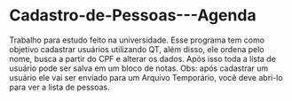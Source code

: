 # Cadastro-de-Pessoas---Agenda
Trabalho para estudo feito na universidade. Esse programa tem como objetivo cadastrar usuários utilizando QT, além disso, ele ordena pelo nome, busca a partir do CPF e alterar os dados. Após isso toda a lista de usuário pode ser salva em um bloco de notas. Obs: após cadastrar um usuário ele vai ser enviado para um Arquivo Temporário, você deve abri-lo para ver a lista de pessoas.
